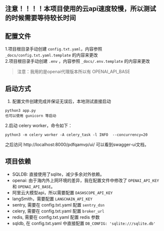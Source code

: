 
## 注意！！！！本项目使用的云api速度较慢，所以测试的时候需要等待较长时间

## 配置文件
1.项目根目录手动创建 `config.txt.yaml`，内容参照 `_docs/config.txt.yaml.template` 的内容来更改  
2.项目根目录手动创建 `.env` ，内容参照 `_docs/.env.template` 的内容来更改  
> 注意：我用的是openai代理版本所以有 OPENAI_API_BASE

## 启动方式
1. 配置文件创建完成并保证无误后，本地测试直接启动 
```
python3 app.py
也可以使用 gunicorn 等启动
```
2.启动 celery worker，命令如下：
```
python3 -m celery worker -A celery_task -l INFO  --concurrency=20
```

之后访问 http://localhost:8000/pdfqamvp/ui/ 可以看到swagger-ui文档，

## 项目依赖
- SQLDB: 直接使用了sqlite，减少多余对外依赖。
- openai: 由于海内外上网环境的差异，我在配置文件中修改了 `OPENAI_API_KEY` 和 `OPENAI_API_BASE`。
- 阿里云大模型api，所以需要配置 `DASHSCOPE_API_KEY`
- langSmith，需要配置 `LANGCHAIN_API_KEY`
- sentry, 需要在 config.txt.yaml 配置 `sentry_dsn`
- celery, 需要在 config.txt.yaml 配置 `broker_url`
- redis, 需要在 config.txt.yaml 配置 redis 参数
- sqldb, 在 config.txt.yaml 中直接配置 `DB_CONFIG: 'sqlite:///sqlite.db'`
